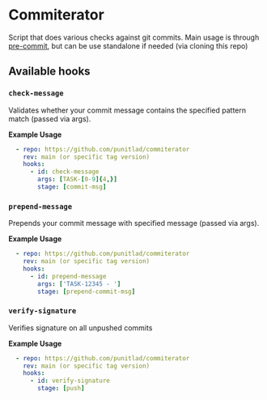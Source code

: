 # Commiterator

Script that does various checks against git commits. 
Main usage is through [pre-commit](http://pre-commit.com), but can be use standalone if needed (via cloning this repo)

## Available hooks

### `check-message`

Validates whether your commit message contains the specified pattern match (passed via args).

**Example Usage**
```yaml
  - repo: https://github.com/punitlad/commiterator
    rev: main (or specific tag version)
    hooks:
      - id: check-message
        args: [TASK-[0-9]{4,}]
        stage: [commit-msg]
```

### `prepend-message`

Prepends your commit message with specified message (passed via args).

**Example Usage**
```yaml
  - repo: https://github.com/punitlad/commiterator
    rev: main (or specific tag version)
    hooks:
      - id: prepend-message
        args: ['TASK-12345 - ']
        stage: [prepend-commit-msg]
```

### `verify-signature`

Verifies signature on all unpushed commits

**Example Usage**
```yaml
  - repo: https://github.com/punitlad/commiterator
    rev: main (or specific tag version)
    hooks:
      - id: verify-signature
        stage: [push]
```
